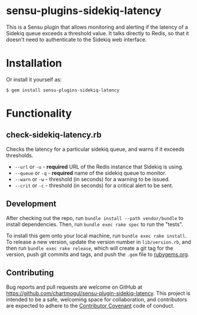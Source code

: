 # sensu-plugins-sidekiq-latency

This is a Sensu plugin that allows monitoring and alerting if the latency of
a Sidekiq queue exceeds a threshold value. It talks directly to Redis, so that
it doesn't need to authenticate to the Sidekiq web interface.

# Installation

Or install it yourself as:

    $ gem install sensu-plugins-sidekiq-latency

# Functionality

## check-sidekiq-latency.rb
Checks the latency for a particular sidekiq queue, and warns if it exceeds thresholds.

- `--url` or `-u` - **required** URL of the Redis instance that Sidekiq is using.
- `--queue` or `-q` - **required** name of the sidekiq queue to monitor.
- `--warn` or `-w` - threshold (in seconds) for a warning to be issued.
- `--crit` or `-c` - threshold (in seconds) for a critical alert to be sent.

## Development

After checking out the repo, run `bundle install --path vendor/bundle` to install dependencies. Then, run `bundle exec rake spec` to run the "tests".

To install this gem onto your local machine, run `bundle exec rake install`. To release a new version, update the version number in `lib/version.rb`, and then run `bundle exec rake release`, which will create a git tag for the version, push git commits and tags, and push the `.gem` file to [rubygems.org](https://rubygems.org).

## Contributing

Bug reports and pull requests are welcome on GitHub at https://github.com/chartmogul/sensu-plugin-sidekiq-latency. This project is intended to be a safe, welcoming space for collaboration, and contributors are expected to adhere to the [Contributor Covenant](contributor-covenant.org) code of conduct.
